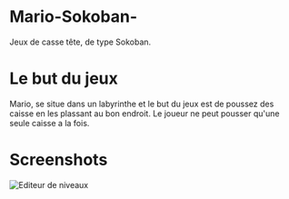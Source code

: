 # Mario-Sokoban-
Jeux de casse tête, de type Sokoban.

# Le but du jeux 
Mario, se situe dans un labyrinthe et le but du jeux est de poussez des caisse en les plassant au bon endroit. Le joueur ne peut pousser qu'une seule caisse a la fois.

# Screenshots 

![Editeur de niveaux](http://image.noelshack.com/fichiers/2021/20/7/1621725438-screenshot-9.png)

